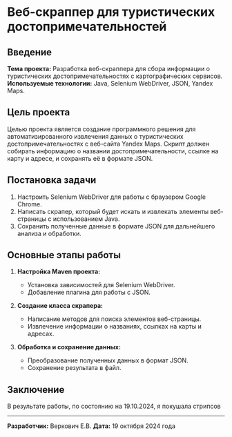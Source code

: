 # Веб-скраппер для туристических достопримечательностей

## Введение
**Тема проекта:** Разработка веб-скраппера для сбора информации о туристических достопримечательностях с картографических сервисов.  
**Используемые технологии:** Java, Selenium WebDriver, JSON, Yandex Maps.

## Цель проекта
Целью проекта является создание программного решения для автоматизированного извлечения данных о туристических достопримечательностях с веб-сайта Yandex Maps. Скрипт должен собирать информацию о названии достопримечательности, ссылке на карту и адресе, и сохранять её в формате JSON.

## Постановка задачи
1. Настроить Selenium WebDriver для работы с браузером Google Chrome.
2. Написать скрапер, который будет искать и извлекать элементы веб-страницы с использованием Java.
3. Сохранить полученные данные в формате JSON для дальнейшего анализа и обработки.

## Основные этапы работы
1. **Настройка Maven проекта:**
   - Установка зависимостей для Selenium WebDriver.
   - Добавление плагина для работы с JSON.

2. **Создание класса скрапера:**
   - Написание методов для поиска элементов веб-страницы.
   - Извлечение информации о названиях, ссылках на карты и адресах.

3. **Обработка и сохранение данных:**
   - Преобразование полученных данных в формат JSON.
   - Сохранение результата в файл.

## Заключение
В результате работы, по состоянию на 19.10.2024, я покушала стрипсов

---

**Разработчик:** Веркович Е.В. 
**Дата:** 19 октября 2024 года

